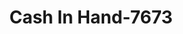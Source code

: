 ---
f_zip-code: 41503
f_state-code: KY
title: Cash In Hand-7673
f_phone: 606-237-5193
f_city-only: South Williamson
f_address: 1306 Central Ave South Williamson
f_location-unique-id: '7673'
slug: cash-in-hand-7673
updated-on: '2024-05-30T13:46:58.046Z'
created-on: '2024-05-30T13:36:59.803Z'
published-on: '2024-05-30T13:54:32.469Z'
f_city-state: cms/city/south-williamson-ky.md
f_company: cms/company/cash-in-hand.md
f_state: cms/state/kentucky.md
layout: '[payday-loan].html'
tags: payday-loan
---